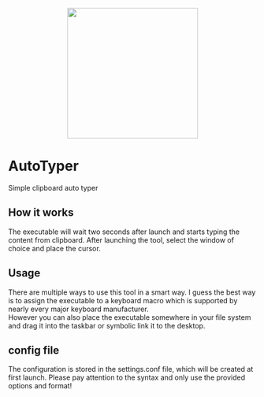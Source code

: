 <p align="center">
  <img width="265" height="265" src="https://file.lahmer.eu/autotyper_icon.png">
</p>

# AutoTyper
Simple clipboard auto typer

## How it works
The executable will wait two seconds after launch and starts typing the content from clipboard.
After launching the tool, select the window of choice and place the cursor.

## Usage
There are multiple ways to use this tool in a smart way. I guess the best way is to assign the executable to a keyboard macro which is supported by nearly every major keyboard manufacturer.<br>
However you can also place the executable somewhere in your file system and drag it into the taskbar or symbolic link it to the desktop.

## config file
The configuration is stored in the settings.conf file, which will be created at first launch.
Please pay attention to the syntax and only use the provided options and format!
